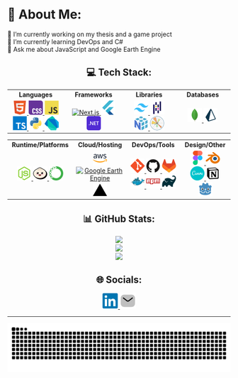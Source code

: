 # 💫 About Me:

🔭 I’m currently working on my thesis and a game project  
🧠 I’m currently learning DevOps and C#  
💬 Ask me about JavaScript and Google Earth Engine

<h2 align="center">💻 Tech Stack:</h2>

<table align="center">
<tr>
<td align="center" width="200"><strong>Languages</strong></td>
<td align="center" width="200"><strong>Frameworks</strong></td>
<td align="center" width="200"><strong>Libraries</strong></td>
<td align="center" width="200"><strong>Databases</strong></td>
</tr>
<tr>
<td align="center">
<a href="https://developer.mozilla.org/en-US/docs/Web/HTML" target="_blank" rel="noopener noreferrer">
<img src="https://raw.githubusercontent.com/itsZidd/itsZidd/refs/heads/main/public/icons/tech-stack/html5.svg" width="32" height="32" alt="HTML5" />
</a>
<a href="https://developer.mozilla.org/en-US/docs/Web/CSS" target="_blank" rel="noopener noreferrer">
<img src="https://raw.githubusercontent.com/itsZidd/itsZidd/refs/heads/main/public/icons/tech-stack/css.svg" width="32" height="32" alt="CSS3" />
</a>
<a href="https://developer.mozilla.org/en-US/docs/Web/JavaScript" target="_blank" rel="noopener noreferrer">
<img src="https://raw.githubusercontent.com/itsZidd/itsZidd/refs/heads/main/public/icons/tech-stack/javascript.svg" width="32" height="32" alt="JavaScript" />
</a>
<a href="https://www.typescriptlang.org/" target="_blank" rel="noopener noreferrer">
<img src="https://raw.githubusercontent.com/itsZidd/itsZidd/refs/heads/main/public/icons/tech-stack/typescript.svg" width="32" height="32" alt="TypeScript" />
</a>
<a href="https://www.python.org/" target="_blank" rel="noopener noreferrer">
<img src="https://raw.githubusercontent.com/itsZidd/itsZidd/refs/heads/main/public/icons/tech-stack/python.svg" width="32" height="32" alt="Python" />
</a>
<a href="https://dart.dev/" target="_blank" rel="noopener noreferrer">
<img src="https://raw.githubusercontent.com/itsZidd/itsZidd/refs/heads/main/public/icons/tech-stack/dart.svg" width="32" height="32" alt="Dart" />
</a>
</td>
<td align="center">
<a href="https://nextjs.org/" target="_blank" rel="noopener noreferrer">
<img src="https://raw.githubusercontent.com/itsZidd/itsZiddrefs/heads/main/public/icons/tech-stack/nextjs.svg" width="32" height="32" alt="Next.js" />
</a>
<a href="https://flutter.dev/" target="_blank" rel="noopener noreferrer">
<img src="https://raw.githubusercontent.com/itsZidd/itsZidd/refs/heads/main/public/icons/tech-stack/flutter.svg" width="32" height="32" alt="Flutter" />
</a>
<a href="https://dotnet.microsoft.com/" target="_blank" rel="noopener noreferrer">
<img src="https://raw.githubusercontent.com/itsZidd/itsZidd/refs/heads/main/public/icons/tech-stack/dotnet.svg" width="32" height="32" alt=".NET" />
</a>
</td>
<td align="center">
<a href="https://tailwindcss.com/" target="_blank" rel="noopener noreferrer">
<img src="https://raw.githubusercontent.com/itsZidd/itsZidd/refs/heads/main/public/icons/tech-stack/tailwindcss.svg" width="32" height="32" alt="Tailwind CSS" />
</a>
<a href="https://pandas.pydata.org/" target="_blank" rel="noopener noreferrer">
<img src="https://raw.githubusercontent.com/itsZidd/itsZidd/refs/heads/main/public/icons/tech-stack/pandas.svg" width="32" height="32" alt="Pandas" />
</a>
<a href="https://numpy.org/" target="_blank" rel="noopener noreferrer">
<img src="https://raw.githubusercontent.com/itsZidd/itsZidd/refs/heads/main/public/icons/tech-stack/numpy.svg" width="32" height="32" alt="NumPy" />
</a>
<a href="https://matplotlib.org/" target="_blank" rel="noopener noreferrer">
<img src="https://raw.githubusercontent.com/itsZidd/itsZidd/refs/heads/main/public/icons/tech-stack/matplotlib.svg" width="32" height="32" alt="Matplotlib" />
</a>
</td>
<td align="center">
<a href="https://www.mongodb.com/" target="_blank" rel="noopener noreferrer">
<img src="https://raw.githubusercontent.com/itsZidd/itsZidd/refs/heads/main/public/icons/tech-stack/mongodb.svg" width="32" height="32" alt="MongoDB" />
</a>
<a href="https://www.prisma.io/" target="_blank" rel="noopener noreferrer">
<img src="https://raw.githubusercontent.com/itsZidd/itsZidd/refs/heads/main/public/icons/tech-stack/prisma.svg" width="32" height="32" alt="Prisma" />
</a>
</td>
</tr>
</table>

<table align="center">
<tr>
<td align="center" width="200"><strong>Runtime/Platforms</strong></td>
<td align="center" width="200"><strong>Cloud/Hosting</strong></td>
<td align="center" width="200"><strong>DevOps/Tools</strong></td>
<td align="center" width="200"><strong>Design/Other</strong></td>
</tr>
<tr>
<td align="center">
<a href="https://nodejs.org/" target="_blank" rel="noopener noreferrer">
<img src="https://raw.githubusercontent.com/itsZidd/itsZidd/refs/heads/main/public/icons/tech-stack/nodejs.svg" width="32" height="32" alt="Node.js" />
</a>
<a href="https://bun.sh/" target="_blank" rel="noopener noreferrer">
<img src="https://raw.githubusercontent.com/itsZidd/itsZidd/refs/heads/main/public/icons/tech-stack/bun.svg" width="32" height="32" alt="Bun" />
</a>
<a href="https://www.anaconda.com/" target="_blank" rel="noopener noreferrer">
<img src="https://raw.githubusercontent.com/itsZidd/itsZidd/refs/heads/main/public/icons/tech-stack/anaconda.svg" width="32" height="32" alt="Anaconda" />
</a>
</td>
<td align="center">
<a href="https://aws.amazon.com/" target="_blank" rel="noopener noreferrer">
<img src="https://raw.githubusercontent.com/itsZidd/itsZidd/refs/heads/main/public/icons/tech-stack/aws.svg" width="32" height="32" alt="AWS" />
</a>
<a href="https://earthengine.google.com/" target="_blank" rel="noopener noreferrer">
<img src="https://raw.githubusercontent.com/itsZidd/itsZiddrefs/heads/main/public/icons/tech-stack/gee.svg" width="32" height="32" alt="Google Earth Engine" />
</a>
<a href="https://vercel.com/" target="_blank" rel="noopener noreferrer">
<img src="https://raw.githubusercontent.com/itsZidd/itsZidd/refs/heads/main/public/icons/tech-stack/vercel.svg" width="32" height="32" alt="Vercel" />
</a>
</td>
<td align="center">
<a href="https://git-scm.com/" target="_blank" rel="noopener noreferrer">
<img src="https://raw.githubusercontent.com/itsZidd/itsZidd/refs/heads/main/public/icons/tech-stack/git.svg" width="32" height="32" alt="Git" />
</a>
<a href="https://github.com/" target="_blank" rel="noopener noreferrer">
<img src="https://raw.githubusercontent.com/itsZidd/itsZidd/refs/heads/main/public/icons/tech-stack/github.svg" width="32" height="32" alt="GitHub" />
</a>
<a href="https://gitlab.com/" target="_blank" rel="noopener noreferrer">
<img src="https://raw.githubusercontent.com/itsZidd/itsZidd/refs/heads/main/public/icons/tech-stack/gitlab.svg" width="32" height="32" alt="GitLab" />
</a>
<a href="https://www.docker.com/" target="_blank" rel="noopener noreferrer">
<img src="https://raw.githubusercontent.com/itsZidd/itsZidd/refs/heads/main/public/icons/tech-stack/docker.svg" width="32" height="32" alt="Docker" />
</a>
<a href="https://www.npmjs.com/" target="_blank" rel="noopener noreferrer">
<img src="https://raw.githubusercontent.com/itsZidd/itsZidd/refs/heads/main/public/icons/tech-stack/npm.svg" width="32" height="32" alt="NPM" />
</a>
<a href="https://gradle.org/" target="_blank" rel="noopener noreferrer">
<img src="https://raw.githubusercontent.com/itsZidd/itsZidd/refs/heads/main/public/icons/tech-stack/gradle.svg" width="32" height="32" alt="Gradle" />
</a>
</td>
<td align="center">
<a href="https://www.figma.com/" target="_blank" rel="noopener noreferrer">
<img src="https://raw.githubusercontent.com/itsZidd/itsZidd/refs/heads/main/public/icons/tech-stack/figma.svg" width="32" height="32" alt="Figma" />
</a>
<a href="https://www.blender.org/" target="_blank" rel="noopener noreferrer">
<img src="https://raw.githubusercontent.com/itsZidd/itsZidd/refs/heads/main/public/icons/tech-stack/blender.svg" width="32" height="32" alt="Blender" />
</a>
<a href="https://www.canva.com/" target="_blank" rel="noopener noreferrer">
<img src="https://raw.githubusercontent.com/itsZidd/itsZidd/refs/heads/main/public/icons/tech-stack/canva.svg" width="32" height="32" alt="Canva" />
</a>
<a href="https://www.notion.so/" target="_blank" rel="noopener noreferrer">
<img src="https://raw.githubusercontent.com/itsZidd/itsZidd/refs/heads/main/public/icons/tech-stack/notion.svg" width="32" height="32" alt="Notion" />
</a>
<a href="https://godotengine.org/" target="_blank" rel="noopener noreferrer">
<img src="https://raw.githubusercontent.com/itsZidd/itsZidd/refs/heads/main/public/icons/tech-stack/godotengine.svg" width="32" height="32" alt="Godot" />
</a>
</td>
</tr>
</table>

<h2 align="center"> 📊 GitHub Stats:</h2>

<div align="center">
  <img src="https://nirzak-streak-stats.vercel.app/?user=itsZidd&theme=radical&hide_border=false" /><br/>
  <img src="https://github-readme-stats.vercel.app/api?username=itsZidd&theme=radical&hide_border=false&include_all_commits=true&count_private=true" /><br/>
  <img src="https://github-readme-stats.vercel.app/api/top-langs/?username=itsZidd&theme=radical&hide_border=false&include_all_commits=true&count_private=true&layout=compact" />
</div>

<h2 align="center">🌐 Socials:</h2>

<div align="center">
  <a href="https://www.linkedin.com/in/zidanmalik" target="_blank" rel="noopener noreferrer">
    <img src="https://raw.githubusercontent.com/itsZidd/itsZidd/refs/heads/main/public/icons/socials/linkedin.svg" width="36" height="36" alt="LinkedIn" />
  </a>
  <a href="mailto:mziddanmalik@gmail.com">
    <img src="https://raw.githubusercontent.com/itsZidd/itsZidd/refs/heads/main/public/icons/socials/email.svg" width="36" height="36" alt="Email" />
  </a>
</div>

---

<div align="center">
  
  ![snake gif](https://github.com/itsZidd/itsZidd/blob/output/github-snake-dark.svg)
</div>
